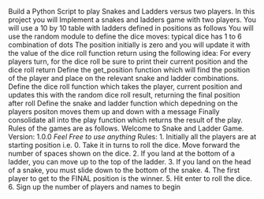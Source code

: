 Build a Python Script to play Snakes and Ladders versus two players.
In this project you will Implement a snakes and ladders game with two players. You will use a 10 by 10 table with ladders defined in positions as follows
You will use the random module to define the dice moves: typical dice has 1 to 6 combination of dots
The position initially is zero and you will update it with the value of the dice roll function return using the following idea:
For every players turn, for the dice roll be sure to print their current position and the dice roll return
Define the get_position function which will find the position of the player and place on the relevant snake and ladder combinations.
Define the dice roll function which takes the player, current position and updates this with the random dice roll result, returning the final position after roll
Define the snake and ladder function which depedning on the players positon moves them up and down with a message
Finally consolidate all into the play function which returns the result of the play.
Rules of the games are as follows.
        Welcome to Snake and Ladder Game.
        Version: 1.0.0  *Feel Free to use anything* 
        Rules:
          1. Initially all the players are at starting position i.e. 0. 
             Take it in turns to roll the dice. 
             Move forward the number of spaces shown on the dice.
          2. If you land at the bottom of a ladder, you can move up to the top of the ladder.
          3. If you land on the head of a snake, you must slide down to the bottom of the snake.
          4. The first player to get to the FINAL position is the winner.
          5. Hit enter to roll the dice.
          6. Sign up the number of players and names to begin
